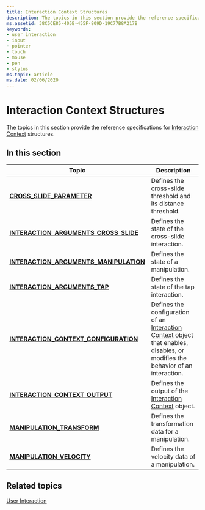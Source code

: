 ```yaml
---
title: Interaction Context Structures
description: The topics in this section provide the reference specifications for Interaction Context structures.
ms.assetid: 38C5CE85-405B-455F-809D-19C77B8A217B
keywords:
- user interaction
- input
- pointer
- touch
- mouse
- pen
- stylus
ms.topic: article
ms.date: 02/06/2020
---
```


# Interaction Context Structures

The topics in this section provide the reference specifications for [Interaction Context](interaction-context-portal.md) structures.

## In this section

| Topic | Description |
|---|---|
| [**CROSS\_SLIDE\_PARAMETER**](/windows/win32/api/interactioncontext/ns-interactioncontext-cross_slide_parameter)<br/>                           | Defines the cross-slide threshold and its distance threshold.<br/>                                                                                                    |
| [**INTERACTION\_ARGUMENTS\_CROSS\_SLIDE**](/windows/win32/api/interactioncontext/ns-interactioncontext-interaction_arguments_cross_slide)<br/>  | Defines the state of the cross-slide interaction.<br/>                                                                                                                |
| [**INTERACTION\_ARGUMENTS\_MANIPULATION**](/windows/win32/api/interactioncontext/ns-interactioncontext-interaction_arguments_manipulation)<br/> | Defines the state of a manipulation.<br/>                                                                                                                             |
| [**INTERACTION\_ARGUMENTS\_TAP**](/windows/win32/api/interactioncontext/ns-interactioncontext-interaction_arguments_tap)<br/>                   | Defines the state of the tap interaction.<br/>                                                                                                                        |
| [**INTERACTION\_CONTEXT\_CONFIGURATION**](/windows/win32/api/interactioncontext/ns-interactioncontext-interaction_context_configuration)<br/>   | Defines the configuration of an [Interaction Context](interaction-context-portal.md) object that enables, disables, or modifies the behavior of an interaction.<br/> |
| [**INTERACTION\_CONTEXT\_OUTPUT**](/windows/win32/api/interactioncontext/ns-interactioncontext-interaction_context_output)<br/>                 | Defines the output of the [Interaction Context](interaction-context-portal.md) object.<br/>                                                                          |
| [**MANIPULATION\_TRANSFORM**](/windows/win32/api/interactioncontext/ns-interactioncontext-manipulation_transform)<br/>                          | Defines the transformation data for a manipulation.<br/>                                                                                                              |
| [**MANIPULATION\_VELOCITY**](/windows/win32/api/interactioncontext/ns-interactioncontext-manipulation_velocity)<br/>                            | Defines the velocity data of a manipulation.<br/>                                                                                                                     |
## Related topics

[User Interaction](../user-interaction.md)
